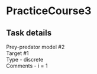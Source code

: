 # PracticeCourse3
## Task details
Prey-predator model #2 \
Target #1 \
Type - discrete \
Comments - i = 1
